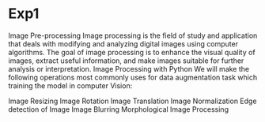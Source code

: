 # Exp1
Image Pre-processing
Image processing is the field of study and application that deals with modifying and analyzing digital images using computer algorithms. The goal of image processing is to enhance the visual quality of images, extract useful information, and make images suitable for further analysis or interpretation.
Image Processing with Python
We will make the following operations most commonly uses for data augmentation task which training the model in computer Vision:

Image Resizing
Image Rotation
Image Translation
Image Normalization
Edge detection of Image
Image Blurring
Morphological Image Processing
